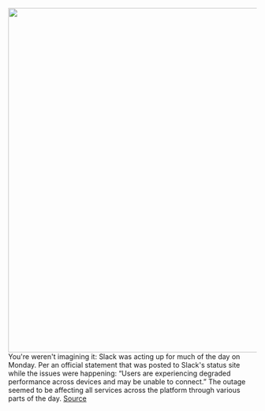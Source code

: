 <img src='https://cdn.vox-cdn.com/thumbor/DpNtIiQbNyBtJwv4TgacMpm5RlU=/0x0:2040x1360/1200x800/filters:focal(857x517:1183x843)/cdn.vox-cdn.com/uploads/chorus_image/image/67585602/acastro_190412_1777_slack_0002.0.jpg' width='700px' /><br/>
You're weren't imagining it: Slack was acting up for much of the day on Monday. Per an official statement that was posted to Slack's status site while the issues were happening: “Users are experiencing degraded performance across devices and may be unable to connect.” The outage seemed to be affecting all services across the platform through various parts of the day.
<a href='https://www.theverge.com/2020/10/5/21503082/slack-down-issues-slow-loading-threads-messages'> Source <a/>